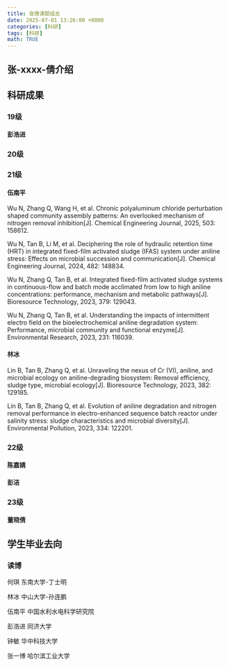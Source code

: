 ```yaml
---
title: 张倩课题组志
date: 2025-07-01 13:26:00 +0800
categories: [科研]
tags: [科研]
math: TRUE
---
```


## 张-xxxx-倩介绍
## 科研成果
### 19级
#### 彭浩进
### 20级
### 21级
#### 伍南平
Wu N, Zhang Q, Wang H, et al. Chronic polyaluminum chloride perturbation shaped community assembly patterns: An overlooked mechanism of nitrogen removal inhibition[J]. Chemical Engineering Journal, 2025, 503: 158612.

Wu N, Tan B, Li M, et al. Deciphering the role of hydraulic retention time (HRT) in integrated fixed-film activated sludge (IFAS) system under aniline stress: Effects on microbial succession and communication[J]. Chemical Engineering Journal, 2024, 482: 148834.

Wu N, Zhang Q, Tan B, et al. Integrated fixed-film activated sludge systems in continuous-flow and batch mode acclimated from low to high aniline concentrations: performance, mechanism and metabolic pathways[J]. Bioresource Technology, 2023, 379: 129043.

Wu N, Zhang Q, Tan B, et al. Understanding the impacts of intermittent electro field on the bioelectrochemical aniline degradation system: Performance, microbial community and functional enzyme[J]. Environmental Research, 2023, 231: 116039.

#### 林冰
Lin B, Tan B, Zhang Q, et al. Unraveling the nexus of Cr (VI), aniline, and microbial ecology on aniline-degrading biosystem: Removal efficiency, sludge type, microbial ecology[J]. Bioresource Technology, 2023, 382: 129185.

Lin B, Tan B, Zhang Q, et al. Evolution of aniline degradation and nitrogen removal performance in electro-enhanced sequence batch reactor under salinity stress: sludge characteristics and microbial diversity[J]. Environmental Pollution, 2023, 334: 122201.
### 22级
#### 陈嘉婧
#### 彭洁
### 23级
#### 董晓倩

## 学生毕业去向
### 读博
何琪  东南大学-丁士明

林冰  中山大学-孙连鹏

伍南平 中国水利水电科学研究院

彭浩进 同济大学

钟敏 华中科技大学

张一博 哈尔滨工业大学
